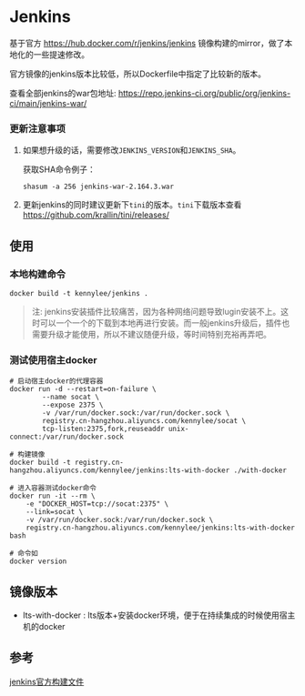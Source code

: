 # Jenkins

基于官方 https://hub.docker.com/r/jenkins/jenkins 镜像构建的mirror，做了本地化的一些提速修改。

官方镜像的jenkins版本比较低，所以Dockerfile中指定了比较新的版本。

查看全部jenkins的war包地址: https://repo.jenkins-ci.org/public/org/jenkins-ci/main/jenkins-war/

### 更新注意事项

1. 如果想升级的话，需要修改`JENKINS_VERSION`和`JENKINS_SHA`。

	获取SHA命令例子：

	```
	shasum -a 256 jenkins-war-2.164.3.war
	```

2. 更新jenkins的同时建议更新下`tini`的版本。`tini`下载版本查看 https://github.com/krallin/tini/releases/

## 使用

### 本地构建命令

```
docker build -t kennylee/jenkins .
```

>注: jenkins安装插件比较痛苦，因为各种网络问题导致lugin安装不上。这时可以一个一个的下载到本地再进行安装。而一般jenkins升级后，插件也需要升级才能使用，所以不建议随便升级，等时间特别充裕再弄吧。

### 测试使用宿主docker

```
# 启动宿主docker的代理容器
docker run -d --restart=on-failure \
		--name socat \
		--expose 2375 \
		-v /var/run/docker.sock:/var/run/docker.sock \
		registry.cn-hangzhou.aliyuncs.com/kennylee/socat \
		tcp-listen:2375,fork,reuseaddr unix-connect:/var/run/docker.sock
		
# 构建镜像
docker build -t registry.cn-hangzhou.aliyuncs.com/kennylee/jenkins:lts-with-docker ./with-docker

# 进入容器测试docker命令
docker run -it --rm \
	-e "DOCKER_HOST=tcp://socat:2375" \
	--link=socat \
	-v /var/run/docker.sock:/var/run/docker.sock \
	registry.cn-hangzhou.aliyuncs.com/kennylee/jenkins:lts-with-docker bash
	
# 命令如
docker version
```

## 镜像版本

* lts-with-docker	: lts版本+安装docker环境，便于在持续集成的时候使用宿主机的docker

## 参考

[jenkins官方构建文件](https://github.com/jenkinsci/docker)


